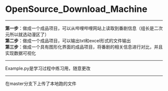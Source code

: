 # OpenSource_Download_Machine
****
**第一步**：做成一个成品项目，可以从哔哩哔哩网站上读取到番剧信息（组长是二次元所以就选动漫区了）  
**第二步**：做成一个成品项目，可以输出txt和excel形式的文件输出  
**第三步**：做成一个具有图形化界面的成品项目，将番剧的相关信息进行对比，并且实现数据可视化  
****
Example.py是学习过程中练习用，随意更改  
****
在master分支下上传了本地跑的文件

